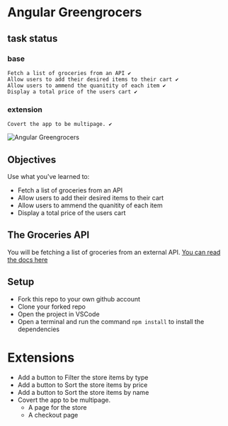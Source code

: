 # Angular Greengrocers

## task status

### base
    Fetch a list of groceries from an API ✔️
    Allow users to add their desired items to their cart ✔️
    Allow users to ammend the quanitity of each item ✔️
    Display a total price of the users cart ✔️

### extension
    Covert the app to be multipage. ✔️



![Angular Greengrocers](./images/angular-greengrocers.gif)

## Objectives

Use what you've learned to:

- Fetch a list of groceries from an API
- Allow users to add their desired items to their cart
- Allow users to ammend the quanitity of each item
- Display a total price of the users cart

## The Groceries API

You will be fetching a list of groceries from an external API. [You can read the docs here](https://boolean-api-server.fly.dev/api-docs/#/groceries)

## Setup

- Fork this repo to your own github account
- Clone your forked repo
- Open the project in VSCode
- Open a terminal and run the command `npm install` to install the dependencies

# Extensions

- Add a button to Filter the store items by type
- Add a button to Sort the store items by price
- Add a button to Sort the store items by name
- Covert the app to be multipage.
  - A page for the store
  - A checkout page
